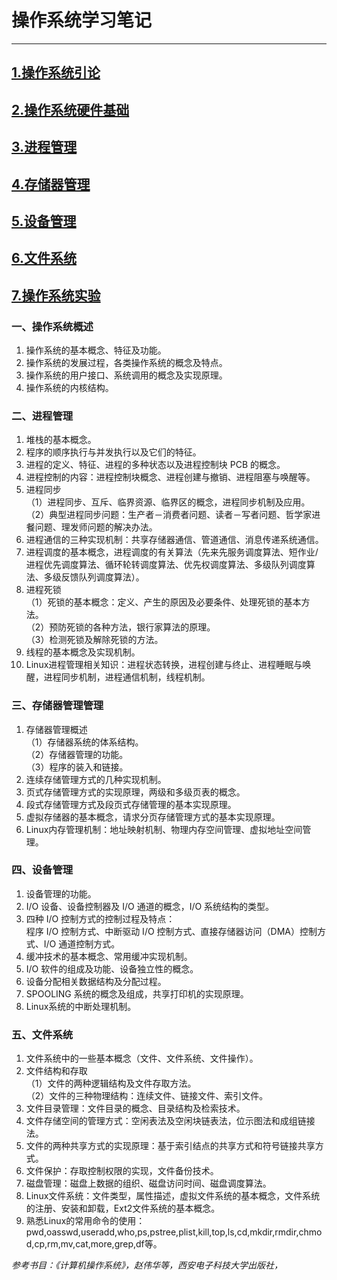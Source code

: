 #  操作系统学习笔记

-------
##  [1.操作系统引论](/notes/1.操作系统引论.md)
##  [2.操作系统硬件基础](/notes/2.操作系统硬件基础.md)
##  [3.进程管理](/notes/3.进程管理.md)
##  [4.存储器管理](/notes/4.存储器管理.md)
##  [5.设备管理](/notes/5.设备管理.md)
##  [6.文件系统](/notes/6.文件系统.md)
##  [7.操作系统实验](/notes/7.操作系统实验.md)

### 一、操作系统概述
1. 操作系统的基本概念、特征及功能。
2. 操作系统的发展过程，各类操作系统的概念及特点。
3. 操作系统的用户接口、系统调用的概念及实现原理。
4. 操作系统的内核结构。 
   
### 二、进程管理
1. 堆栈的基本概念。
2. 程序的顺序执行与并发执行以及它们的特征。
3. 进程的定义、特征、进程的多种状态以及进程控制块 PCB 的概念。
4. 进程控制的内容：进程控制块概念、进程创建与撤销、进程阻塞与唤醒等。
5. 进程同步    
（1）进程同步、互斥、临界资源、临界区的概念，进程同步机制及应用。    
（2）典型进程同步问题：生产者－消费者问题、读者－写者问题、哲学家进餐问题、理发师问题的解决办法。    
6. 进程通信的三种实现机制：共享存储器通信、管道通信、消息传递系统通信。
7. 进程调度的基本概念，进程调度的有关算法（先来先服务调度算法、短作业/进程优先调度算法、循环轮转调度算法、优先权调度算法、多级队列调度算法、多级反馈队列调度算法）。
8. 进程死锁    
（1）死锁的基本概念：定义、产生的原因及必要条件、处理死锁的基本方法。    
（2）预防死锁的各种方法，银行家算法的原理。    
（3）检测死锁及解除死锁的方法。    
9. 线程的基本概念及实现机制。
10. Linux进程管理相关知识：进程状态转换，进程创建与终止、进程睡眠与唤醒，进程同步机制，进程通信机制，线程机制。

### 三、存储器管理管理
1. 存储器管理概述    
（1）存储器系统的体系结构。    
（2）存储器管理的功能。    
（3）程序的装入和链接。    
2. 连续存储管理方式的几种实现机制。
3. 页式存储管理方式的实现原理，两级和多级页表的概念。
4. 段式存储管理方式及段页式存储管理的基本实现原理。
5. 虚拟存储器的基本概念，请求分页存储管理方式的基本实现原理。
6. Linux内存管理机制：地址映射机制、物理内存空间管理、虚拟地址空间管理。

### 四、设备管理
1. 设备管理的功能。
2.  I/O 设备、设备控制器及 I/O 通道的概念，I/O 系统结构的类型。
3. 四种 I/O 控制方式的控制过程及特点：    
   程序 I/O 控制方式、中断驱动 I/O 控制方式、直接存储器访问（DMA）控制方式、I/O 通道控制方式。
4. 缓冲技术的基本概念、常用缓冲实现机制。
5. I/O 软件的组成及功能、设备独立性的概念。
6. 设备分配相关数据结构及分配过程。
7.  SPOOLING 系统的概念及组成，共享打印机的实现原理。
8.  Linux系统的中断处理机制。

### 五、文件系统
1. 文件系统中的一些基本概念（文件、文件系统、文件操作）。
2. 文件结构和存取    
（1）文件的两种逻辑结构及文件存取方法。    
（2）文件的三种物理结构：连续文件、链接文件、索引文件。    
3. 文件目录管理：文件目录的概念、目录结构及检索技术。
4. 文件存储空间的管理方式：空闲表法及空闲块链表法，位示图法和成组链接法。
5. 文件的两种共享方式的实现原理：基于索引结点的共享方式和符号链接共享方式。
6. 文件保护：存取控制权限的实现，文件备份技术。
7. 磁盘管理：磁盘上数据的组织、磁盘访问时间、磁盘调度算法。
8. Linux文件系统：文件类型，属性描述，虚拟文件系统的基本概念，文件系统的注册、安装和卸载，Ext2文件系统的基本概念。
9. 熟悉Linux的常用命令的使用：pwd,oasswd,useradd,who,ps,pstree,plist,kill,top,ls,cd,mkdir,rmdir,chmod,cp,rm,mv,cat,more,grep,df等。

*参考书目：《计算机操作系统》，赵伟华等，西安电子科技大学出版社，*


